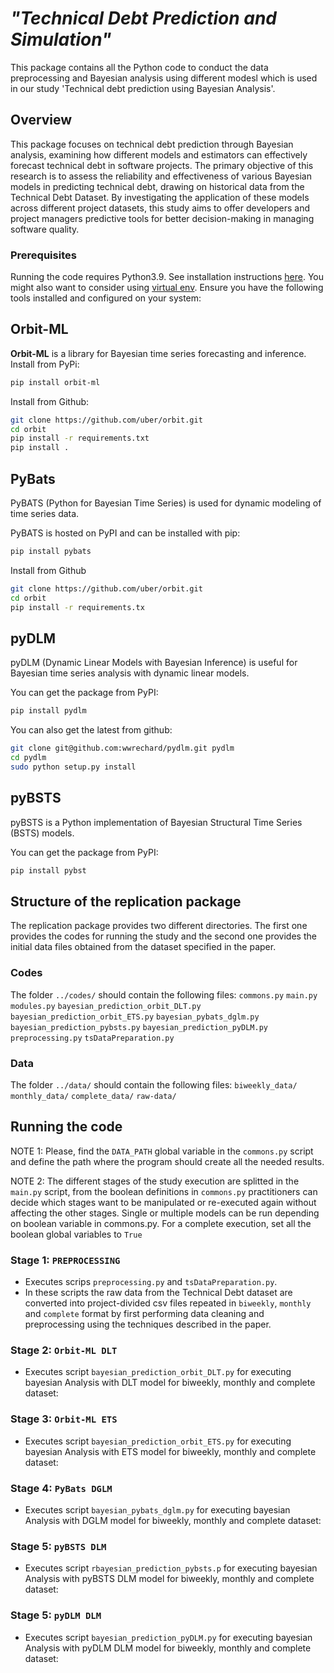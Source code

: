 #  *"Technical Debt Prediction and Simulation"*

This package contains all the Python code to conduct the data preprocessing and Bayesian analysis using different modesl which is used in our study 'Technical debt prediction using Bayesian Analysis'.

## Overview

 This package focuses on technical debt prediction through Bayesian analysis, examining how different models and estimators can effectively forecast technical debt in software projects. The primary objective of this research is to assess the reliability and effectiveness of various Bayesian models in predicting technical debt, drawing on historical data from the Technical Debt Dataset. By investigating the application of these models across different project datasets, this study aims to offer developers and project managers predictive tools for better decision-making in managing software quality. 

### Prerequisites

Running the code requires Python3.9. See installation instructions [here](https://www.python.org/downloads/).
You might also want to consider using [virtual env](https://packaging.python.org/guides/installing-using-pip-and-virtualenv/).
Ensure you have the following tools installed and configured on your system:
## Orbit-ML
**Orbit-ML** is a library for Bayesian time series forecasting and inference.
Install from PyPi:
```bash
pip install orbit-ml
```

Install from Github:

```bash
git clone https://github.com/uber/orbit.git
cd orbit
pip install -r requirements.txt
pip install .
```

## PyBats
PyBATS (Python for Bayesian Time Series) is used for dynamic modeling of time series data.

PyBATS is hosted on PyPI and can be installed with pip:

```bash
pip install pybats
```
Install from Github

```bash
git clone https://github.com/uber/orbit.git
cd orbit
pip install -r requirements.tx
```

## pyDLM
pyDLM (Dynamic Linear Models with Bayesian Inference) is useful for Bayesian time series analysis with dynamic linear models.

You can  get the package from PyPI:

```bash
pip install pydlm
```

You can also get the latest from github:

```bash
git clone git@github.com:wwrechard/pydlm.git pydlm
cd pydlm
sudo python setup.py install
```

## pyBSTS
pyBSTS is a Python implementation of Bayesian Structural Time Series (BSTS) models.

You can  get the package from PyPI:

```bash
pip install pybst
```


## Structure of the replication package

The replication package provides two different directories. The first one provides the codes for running the study and the second one
provides the initial data files obtained from the dataset specified in the paper.

### Codes

The folder `../codes/` should contain the following files:
```commons.py```
```main.py```
```modules.py```
```bayesian_prediction_orbit_DLT.py```
```bayesian_prediction_orbit_ETS.py```
```bayesian_pybats_dglm.py```
```bayesian_prediction_pybsts.py```
```bayesian_prediction_pyDLM.py```
```preprocessing.py```
```tsDataPreparation.py```

### Data
The folder `../data/` should contain the following files:
```biweekly_data/```
```monthly_data/```
```complete_data/```
```raw-data/```





## Running the code

NOTE 1: Please, find the `DATA_PATH` global variable in the `commons.py` script and define the path where the program should create all the needed results.

NOTE 2: The different stages of the study execution are splitted in the ```main.py``` script, from the boolean definitions in
```commons.py``` practitioners can decide which stages want to be manipulated or re-executed again without affecting the other stages. Single or multiple models can be run depending on boolean variable in commons.py.
For a complete execution, set all the boolean global variables to ```True```


### Stage 1: ```PREPROCESSING```

- Executes scrips ```preprocessing.py``` and ```tsDataPreparation.py```.
- In these scripts the raw data from the Technical Debt dataset are converted into project-divided csv files repeated in 
```biweekly```, ```monthly``` and ```complete``` format by first performing data cleaning and preprocessing using the techniques
described in the paper.

### Stage 2: ```Orbit-ML DLT```

- Executes script ```bayesian_prediction_orbit_DLT.py``` for executing bayesian Analysis with DLT model for biweekly, monthly and complete dataset:

### Stage 3: ```Orbit-ML ETS```

- Executes script ```bayesian_prediction_orbit_ETS.py```  for executing bayesian Analysis with ETS model for biweekly, monthly and complete dataset:

### Stage 4: ```PyBats DGLM```

- Executes script ```bayesian_pybats_dglm.py``` for executing bayesian Analysis with DGLM model for biweekly, monthly and complete dataset:

### Stage 5: ```pyBSTS DLM```

- Executes script ```rbayesian_prediction_pybsts.p``` for executing bayesian Analysis with pyBSTS DLM model for biweekly, monthly and complete dataset:

### Stage 5: ```pyDLM DLM```

- Executes script ```bayesian_prediction_pyDLM.py``` for executing bayesian Analysis with pyDLM DLM model for biweekly, monthly and complete dataset:

